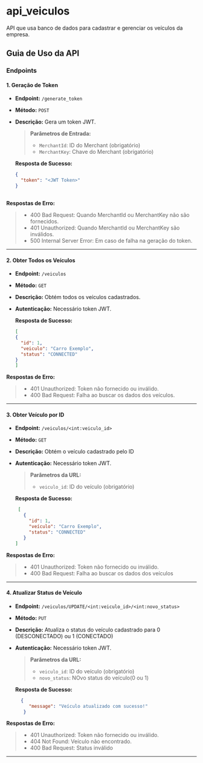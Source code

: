 # api_veiculos
API que usa banco de dados para cadastrar e gerenciar os veículos da empresa.

## Guia de Uso da API

### Endpoints

#### 1. Geração de Token
- **Endpoint:** `/generate_token`
- **Método:** `POST`
- **Descrição:** Gera um token JWT.

  > **Parâmetros de Entrada:**
  > - `MerchantId`: ID do Merchant (obrigatório)
  > - `MerchantKey`: Chave do Merchant (obrigatório)

  **Resposta de Sucesso:**
  ```json
  {
    "token": "<JWT Token>"
  }
 
 **Respostas de Erro:**
> - 400 Bad Request: Quando MerchantId ou MerchantKey não são fornecidos.
> - 401 Unauthorized: Quando MerchantId ou MerchantKey são inválidos.
> - 500 Internal Server Error: Em caso de falha na geração do token.

---
#### 2. Obter Todos os Veículos
- **Endpoint:** `/veiculos`
- **Método:** `GET`
- **Descrição:** Obtém todos os veículos cadastrados.
- **Autenticação:** Necessário token JWT.

  **Resposta de Sucesso:**
     ```json
     [
     {
       "id": 1,
       "veiculo": "Carro Exemplo",
       "status": "CONNECTED"
     }
   ]
**Respostas de Erro:**
 > - 401 Unauthorized: Token não fornecido ou inválido.
 > - 400 Bad Request: Falha ao buscar os dados dos veículos.

---
#### 3. Obter Veículo por ID
- **Endpoint:** `/veiculos/<int:veiculo_id>`
- **Método:** `GET`
- **Descrição:** Obtém o veículo cadastrado pelo ID
- **Autenticação:** Necessário token JWT.

   > **Parâmetros da URL:**
   > - `veiculo_id`: ID do veículo (obrigatório)

  **Resposta de Sucesso:**
   ```json
    [
      {
        "id": 1,
        "veículo": "Carro Exemplo",
        "status": "CONNECTED"
      }
  ]
**Respostas de Erro:**
 > - 401 Unauthorized: Token não fornecido ou inválido.
 > - 400 Bad Request: Falha ao buscar os dados dos veículos
----
#### 4. Atualizar Status de Veículo
- **Endpoint:** `/veiculos/UPDATE/<int:veiculo_id>/<int:novo_status>`
- **Método:** `PUT`
- **Descrição:** Atualiza o status do veículo cadastrado para 0 (DESCONECTADO) ou 1 (CONECTADO)
- **Autenticação:** Necessário token JWT.

   > **Parâmetros da URL:**
   > - `veiculo_id`: ID do veículo (obrigatório)
   > - `novo_status`: NOvo status do veículo(0 ou 1)

  **Resposta de Sucesso:**
   ```json
     {
        "message": "Veículo atualizado com sucesso!"
      }
**Respostas de Erro:**
 > - 401 Unauthorized: Token não fornecido ou inválido.
 > - 404 Not Found: Veículo não encontrado.
 > - 400 Bad Request: Status inválido

---

